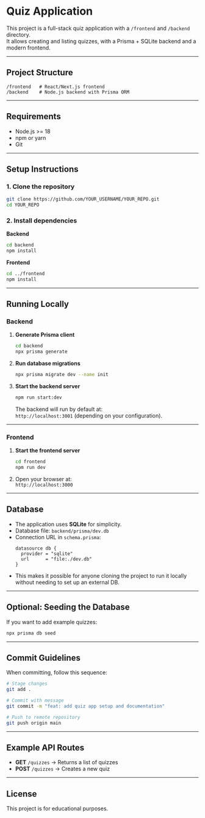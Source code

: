 # Quiz Application

This project is a full-stack quiz application with a `/frontend` and `/backend` directory.  
It allows creating and listing quizzes, with a Prisma + SQLite backend and a modern frontend.

---

## **Project Structure**

```
/frontend   # React/Next.js frontend
/backend    # Node.js backend with Prisma ORM
```

---

## **Requirements**

- Node.js >= 18
- npm or yarn
- Git

---

## **Setup Instructions**

### **1. Clone the repository**
```bash
git clone https://github.com/YOUR_USERNAME/YOUR_REPO.git
cd YOUR_REPO
```

### **2. Install dependencies**

**Backend**
```bash
cd backend
npm install
```

**Frontend**
```bash
cd ../frontend
npm install
```

---

## **Running Locally**

### **Backend**

1. **Generate Prisma client**  
   ```bash
   cd backend
   npx prisma generate
   ```

2. **Run database migrations**  
   ```bash
   npx prisma migrate dev --name init
   ```

3. **Start the backend server**  
   ```bash
   npm run start:dev
   ```  
   The backend will run by default at:  
   `http://localhost:3001` (depending on your configuration).

---

### **Frontend**

1. **Start the frontend server**
   ```bash
   cd frontend
   npm run dev
   ```

2. Open your browser at:  
   `http://localhost:3000`

---

## **Database**

- The application uses **SQLite** for simplicity.  
- Database file: `backend/prisma/dev.db`  
- Connection URL in `schema.prisma`:
  ```prisma
  datasource db {
    provider = "sqlite"
    url      = "file:./dev.db"
  }
  ```
- This makes it possible for anyone cloning the project to run it locally without needing to set up an external DB.

---

## **Optional: Seeding the Database**
If you want to add example quizzes:
```bash
npx prisma db seed
```

---

## **Commit Guidelines**

When committing, follow this sequence:
```bash
# Stage changes
git add .

# Commit with message
git commit -m "feat: add quiz app setup and documentation"

# Push to remote repository
git push origin main
```

---

## **Example API Routes**
- **GET** `/quizzes` → Returns a list of quizzes
- **POST** `/quizzes` → Creates a new quiz

---

## **License**
This project is for educational purposes.
